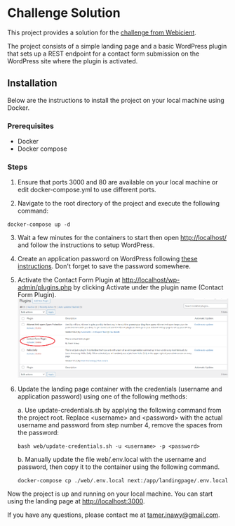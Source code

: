 # Challenge Solution
This project provides a solution for the [challenge from Webicient](https://doc.clickup.com/9015258856/p/h/8cnkvq8-17615/a53c839aef0d9a0).

The project consists of a simple landing page and a basic WordPress plugin that sets up a REST endpoint for a contact form submission on the WordPress site where the plugin is activated.

## Installation
Below are the instructions to install the project on your local machine using Docker.

### Prerequisites
- Docker
- Docker compose

### Steps
1. Ensure that ports 3000 and 80 are available on your local machine or edit docker-compose.yml to use different ports.

2. Navigate to the root directory of the project and execute the following command:
```
docker-compose up -d
```

3. Wait a few minutes for the containers to start then open [http://localhost/](http://localhost/) and follow the instructions to setup WordPress.

4. Create an application password on WordPress following [these instructions](https://agilitywriter.ai/guide/application-password-for-wordpress/). Don't forget to save the password somewhere.

5. Activate the Contact Form Plugin at <http://localhost/wp-admin/plugins.php> by clicking Activate under the plugin name (Contact Form Plugin).
![Activate the Contact Form Plugin!](demo.png "Activate the Contact Form Plugin!")

6. Update the landing page container with the credentials (username and application password) using one of the following methods:

    a. Use update-credentials.sh by applying the following command from the project root. Replace \<username\> and \<password\> with the actual username and password from step number 4, remove the spaces from the password:
    ```
    bash web/update-credentials.sh -u <username> -p <password>
    ```

    b. Manually update the file web/.env.local with the username and password, then copy it to the container using the following command.
    ```
    docker-compose cp ./web/.env.local next:/app/landingpage/.env.local
    ```

Now the project is up and running on your local machine. You can start using the landing page at <http://localhost:3000>.

If you have any questions, please contact me at <tamer.inawy@gmail.com>.

